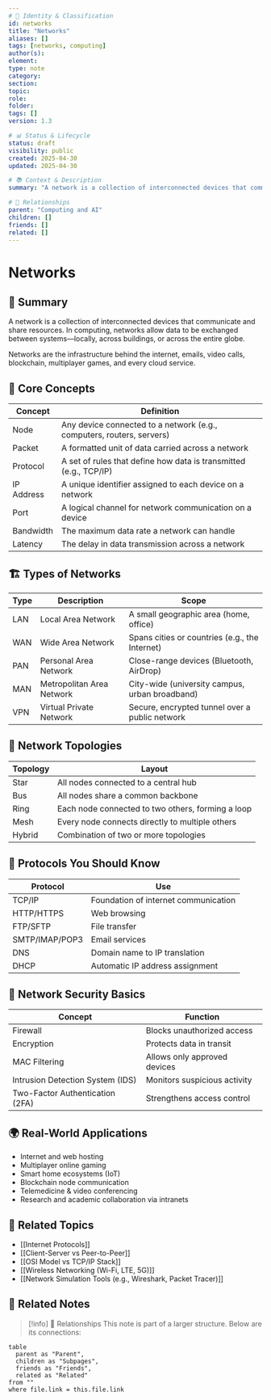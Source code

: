 ```yaml
---
# 📄 Identity & Classification
id: networks
title: "Networks"
aliases: []
tags: [networks, computing]
author(s):
element:
type: note
category:
section:
topic:
role:
folder:
tags: []
version: 1.3

# 📊 Status & Lifecycle
status: draft
visibility: public
created: 2025-04-30
updated: 2025-04-30

# 📚 Context & Description
summary: "A network is a collection of interconnected devices that communicate and share resources."

# 🧱 Relationships
parent: "Computing and AI"
children: []
friends: []
related: []
---
```


# Networks

## 🧭 Summary
A network is a collection of interconnected devices that communicate and share resources. In computing, networks allow data to be exchanged between systems—locally, across buildings, or across the entire globe.

Networks are the infrastructure behind the internet, emails, video calls, blockchain, multiplayer games, and every cloud service.

## 🧠 Core Concepts
| Concept | Definition |
| --- | --- |
| Node | Any device connected to a network (e.g., computers, routers, servers) |
| Packet | A formatted unit of data carried across a network |
| Protocol | A set of rules that define how data is transmitted (e.g., TCP/IP) |
| IP Address | A unique identifier assigned to each device on a network |
| Port | A logical channel for network communication on a device |
| Bandwidth | The maximum data rate a network can handle |
| Latency | The delay in data transmission across a network |

## 🏗️ Types of Networks
| Type | Description | Scope |
| --- | --- | --- |
| LAN | Local Area Network | A small geographic area (home, office) |
| WAN | Wide Area Network | Spans cities or countries (e.g., the Internet) |
| PAN | Personal Area Network | Close-range devices (Bluetooth, AirDrop) |
| MAN | Metropolitan Area Network | City-wide (university campus, urban broadband) |
| VPN | Virtual Private Network | Secure, encrypted tunnel over a public network |

## 📡 Network Topologies
| Topology | Layout |
| --- | --- |
| Star | All nodes connected to a central hub |
| Bus | All nodes share a common backbone |
| Ring | Each node connected to two others, forming a loop |
| Mesh | Every node connects directly to multiple others |
| Hybrid | Combination of two or more topologies |

## 🔁 Protocols You Should Know
| Protocol | Use |
| --- | --- |
| TCP/IP | Foundation of internet communication |
| HTTP/HTTPS | Web browsing |
| FTP/SFTP | File transfer |
| SMTP/IMAP/POP3 | Email services |
| DNS | Domain name to IP translation |
| DHCP | Automatic IP address assignment |

## 🔐 Network Security Basics
| Concept | Function |
| --- | --- |
| Firewall | Blocks unauthorized access |
| Encryption | Protects data in transit |
| MAC Filtering | Allows only approved devices |
| Intrusion Detection System (IDS) | Monitors suspicious activity |
| Two-Factor Authentication (2FA) | Strengthens access control |

## 🌍 Real-World Applications
- Internet and web hosting
- Multiplayer online gaming
- Smart home ecosystems (IoT)
- Blockchain node communication
- Telemedicine & video conferencing
- Research and academic collaboration via intranets

## 🧬 Related Topics
- [[Internet Protocols]]
- [[Client-Server vs Peer-to-Peer]]
- [[OSI Model vs TCP/IP Stack]]
- [[Wireless Networking (Wi-Fi, LTE, 5G)]]
- [[Network Simulation Tools (e.g., Wireshark, Packet Tracer)]]

## 🔗 Related Notes

> [!info] 🧠 Relationships
> This note is part of a larger structure. Below are its connections:

```dataview
table
  parent as "Parent",
  children as "Subpages",
  friends as "Friends",
  related as "Related"
from ""
where file.link = this.file.link
```
